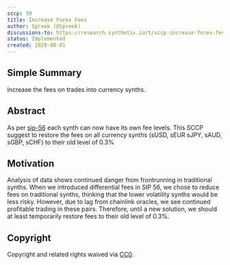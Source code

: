 ```yaml
---
sccp: 39
title: Increase Forex Fees
author: Spreek (@Spreek)
discussions-to: https://research.synthetix.io/t/sccp-increase-forex-fees/169
status: Implemented
created: 2020-08-01
---
```


## Simple Summary

Increase the fees on trades into currency synths.

## Abstract

<!--A short (~200 word) description of the variable change proposed.-->

As per [sip-56](https://github.com/Synthetixio/SIPs/blob/master/SIPS/sip-56.md) each synth can now have its own fee levels. This SCCP suggest to restore the fees on all currency synths (sUSD, sEUR sJPY, sAUD, sGBP, sCHF) to their old level of 0.3%

## Motivation

Analysis of data shows continued danger from frontrunning in traditional synths. When we introduced differential fees in SIP 56, we chose to reduce fees on traditional synths, thinking that the lower volatility synths would be less risky. However, due to lag from chainlink oracles, we see continued profitable trading in these pairs. Therefore, until a new solution, we should at least temporarily restore fees to their old level of 0.3%.

## Copyright

Copyright and related rights waived via [CC0](https://creativecommons.org/publicdomain/zero/1.0/).
